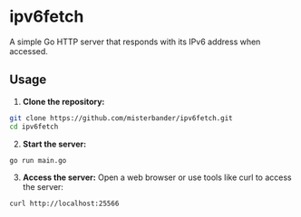 # ipv6fetch

A simple Go HTTP server that responds with its IPv6 address when accessed.

## Usage

1. **Clone the repository:**
  ```bash
  git clone https://github.com/misterbander/ipv6fetch.git
  cd ipv6fetch
   ```

2. **Start the server:**
  ```bash
  go run main.go
  ```

3. **Access the server:**
  Open a web browser or use tools like curl to access the server:
  ```bash
  curl http://localhost:25566
  ```
